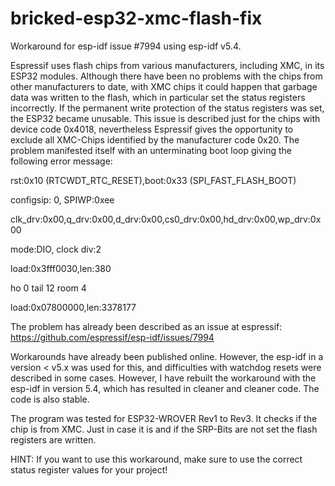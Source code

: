 # bricked-esp32-xmc-flash-fix
Workaround for esp-idf issue #7994 using esp-idf v5.4.

Espressif uses flash chips from various manufacturers, including XMC, in its ESP32 modules. Although there have been no problems with the chips from other manufacturers to date, with XMC chips it could happen that garbage data was written to the flash, which in particular set the status registers incorrectly. If the permanent write protection of the status registers was set, the ESP32 became unusable. This issue is described just for the chips with device code 0x4018, nevertheless Espressif gives the opportunity to exclude all XMC-Chips identified by the manufacturer code 0x20. The problem manifested itself with an unterminating boot loop giving the following error message:

rst:0x10 (RTCWDT_RTC_RESET),boot:0x33 (SPI_FAST_FLASH_BOOT)

configsip: 0, SPIWP:0xee

clk_drv:0x00,q_drv:0x00,d_drv:0x00,cs0_drv:0x00,hd_drv:0x00,wp_drv:0x00

mode:DIO, clock div:2

load:0x3fff0030,len:380

ho 0 tail 12 room 4

load:0x07800000,len:3378177


The problem has already been described as an issue at espressif: https://github.com/espressif/esp-idf/issues/7994

Workarounds have already been published online. However, the esp-idf in a version < v5.x was used for this, and difficulties with watchdog resets were described in some cases.
However, I have rebuilt the workaround with the esp-idf in version 5.4, which has resulted in cleaner and cleaner code. The code is also stable.

The program was tested for ESP32-WROVER Rev1 to Rev3. It checks if the chip is from XMC. Just in case it is and if the SRP-Bits are not set the flash registers are written.

HINT:
If you want to use this workaround, make sure to use the correct status register values for your project!
